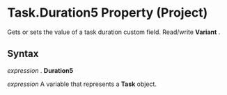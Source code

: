 
# Task.Duration5 Property (Project)

 Gets or sets the value of a task duration custom field. Read/write **Variant** .


## Syntax

 _expression_ . **Duration5**

 _expression_ A variable that represents a **Task** object.

